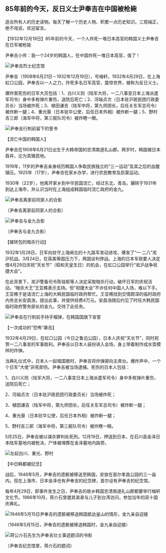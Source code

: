 ## 85年前的今天，反日义士尹奉吉在中国被枪毙

适合所有人的历史读物。每天了解一个历史人物、积累一点历史知识。三观端正，绝不戏说，欢迎留言。  

【1932年12月19日】85年前的今天，一个人炸死一堆日本高官的韩国义士尹奉吉在日军被枪毙

尹奉吉小传：我一个24岁的韩国人，在中国炸死一堆日本高官，值了！

![尹奉吉烈士纪念馆](尹奉吉烈士纪念馆.jpg)

尹奉吉（1908年6月21日－1932年12月19日），号梅轩。1932年4月29日，在上海虹口公园，尹奉吉以一人之力，炸死多名日军高官，震惊世界，被称为反日义士。

爆炸案死伤的日军大员包括：1、白川义则（陆军大将，一二八事变日本上海派遣军司令）身中多枚弹片重伤，送院后死亡；2、河端贞次（日本驻沪居民团行政委员长）当场被炸死；3、植田谦吉（陆军中将，第九师团长，后任关东军总司令）被炸断一腿；4、重光葵（日本驻华公使，后任日本外相）被炸断一腿；5、野村吉三郎（海军中将，第三舰队司令）被炸瞎一眼。

![尹奉吉行刺前留下的誓书](尹奉吉行刺前留下的誓书.jpg)

【流亡中国的韩国人】

尹奉吉在1908年6月21日出生于大韩帝国的忠清南道礼山郡。两岁时，韩国被日本吞并，沦为其殖民地。

1919年，11岁的尹奉吉亲身经历韩国人争取民族独立的“三一运动”及其之后的血腥镇压。1925年（17岁），尹奉吉在家乡办学，进行农民教育及启蒙运动。

1930年（22岁），他离开家乡到中华民国流亡，经过东北、青岛，辗转于1931年到达上海市，并认识当时在上海组成韩国临时流亡政府的金九。

![尹奉吉离家前同家人的合影](尹奉吉离家前同家人的合影.jpg)

（尹奉吉离家前同家人的合影）

![尹奉吉与金九合影](尹奉吉与金九合影.jpg)

（尹奉吉与金九合影）

【被转包的暗杀行动】

1932年1月28日，日军向驻守上海闸北的十九路军发动进攻，爆发了“一·二八”淞沪抗战。3月24日，在英美等国压力下，两国谈判停战。上海的日本军政要人决定借4月29日庆祝“天长节”（昭和天皇生日）的机会，在虹口公园举行“淞沪战争祝捷大会”。

在此背景下，淞沪警备司令陈铭枢等人决定采取暗杀行动，破坏日军的庆祝活动。“暗杀大王”王亚樵表示支持。但“祝捷大会”不许任何中国人入场，难以下手。王亚樵于是请流亡上海的大韩民国临时政府帮忙。王亚樵找到交情颇深的临时政府内务总长安昌浩，提出此事，并提供经费4万元。安昌浩随后约见了时任大韩民国临时政府警务部长的金九，交待了此任务。

![尹奉吉在行刺前手持手榴弹，在韩国国旗下宣誓](尹奉吉在行刺前手持手榴弹，在韩国国旗下宣誓.jpg)



【一次成功的“恐怖”袭击】

1932年4月29日，在虹口公园（今日之鲁迅公园），日本人庆祝“天长节”，同时祝贺一二八事变的军事胜利。尹奉吉以日本人装扮进入会场，身上带着制作成水壶模样的炸弹。

当典礼仪式中，日本人一起唱国歌时，尹奉吉将炸弹掷向主席台。爆炸声中，一个个日军“大佬”非死即伤。尹奉吉被当场逮捕。死伤的日本人包括：

1、白川义则（陆军大将，一二八事变日本上海派遣军司令）身中多枚弹片重伤，送院后死亡；

2、河端贞次（日本驻沪居民团行政委员长）当场被炸死；

3、植田谦吉（陆军中将，第九师团长，后任关东军总司令）被炸断一腿；

4、重光葵（日本驻华公使，后任日本外相）被炸断一腿；

5、野村吉三郎（海军中将，第三舰队司令）被炸瞎一眼。

5月25日，尹奉吉被以谋杀罪判处死刑。12月19日，押送到日本，在石川县金泽日本陆军基地内被枪决，尸体被埋葬在金泽墓地内路旁。

![左起白川、重光、野村](左起白川、重光、野村.JPG)

【中日韩都被纪念】

战后，1946年5月，尹奉吉的遗骸被移送至韩国，安放在首尔孝昌公园的三一庙内。现在上海市、日本金泽也有尹奉吉的纪念碑，首尔设有尹奉吉的纪念馆。

每年4月29日，即事件发生之日，尹奉吉的故乡韩国忠清南道礼山郡都要举行梅轩文化节。1966年10月，蒋介石曾邀其弟弟与儿子到台湾访问，参加当年的双十国庆典礼。

![1946年5月15日尹奉吉的遗骸被移送韩国抵达釜山的情形，金九亲自迎接](1946年5月15日尹奉吉的遗骸被移送韩国抵达釜山的情形，金九亲自迎接.jpg)

（1946年5月15日，尹奉吉的遗骸被移送韩国时，金九亲自迎接）

![蒋公介石先生为尹奉吉壮士事迹题词的书影](蒋公介石先生为尹奉吉壮士事迹题词的书影.jpg)

（尹奉吉纪念馆里，蒋介石的题词）

